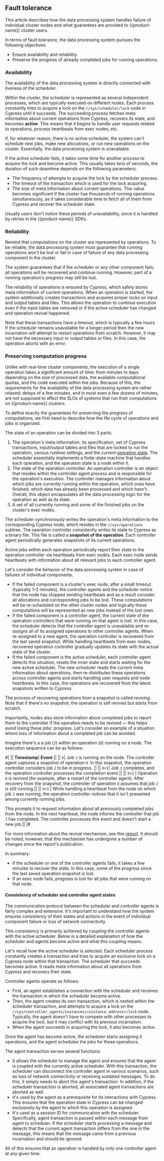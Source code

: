 ## Fault tolerance

This article describes how the data processing system handles failure of individual cluster nodes and what guarantees are provided to {{product-name}} cluster users.

In terms of fault tolerance, the data processing system pursues the following objectives:
- Ensure availability and reliability.
- Preserve the progress of already completed jobs for running operations.

### Availability

The availability of the data processing system is directly connected with liveness of the scheduler.

Within the cluster, the scheduler is represented as several independent processes, which are typically executed on different nodes. Each process constantly tries to acquire a lock on the `//sys/scheduler/lock` node in Cypress until it succeeds. The succeeding process fetches meta information about current operations from Cypress, recovers its state, and becomes **active**. This means that it begins to handle user requests related to operations, process heartbeats from exec nodes, etc.

If, for whatever reason, there is no active scheduler, the system can't schedule new jobs, make new allocations, or run new operations on the cluster. Essentially, the data processing system is unavailable.

If the active scheduler fails, it takes some time for another process to acquire the lock and become active. This usually takes tens of seconds, the duration of such downtime depends on the following parameters:
- The frequency of attempts to acquire the lock by the scheduler process.
- The timeout of the transaction which is used for the lock acquiring.
- The size of meta information about current operations. This value becomes significant if the cluster has thousands of running operations simultaneously, as it takes considerable time to fetch all of them from Cypress and recover the scheduler state.

Usually users don't notice these periods of unavailability, since it is handled by retries in the {{product-name}} SDKs.

### Reliability

Remind that computations on the cluster are represented by operations. To be reliable, the data processing system must guarantee that running operations won't be lost or fail in case of failure of any data processing component in the cluster.

The system guarantees that if the scheduler or any other component fails, all operations will be recovered and continue running. However, part of a running operation's progress may still be lost.

The reliability of operations is ensured by Cypress, which safely stores meta information of current operations. When an operation is started, the system additionally creates transactions and acquires proper locks on input and output tables and files. This allows the operation to continue execution even if the input tables are removed or if the active scheduler has changed and operation revival happened.

Note that these transactions have a timeout, which is typically a few hours. If the scheduler remains unavailable for a longer period then the new incarnation will attempt to restart operations from scratch. However, it may not have the necessary input or output tables or files. In this case, the operation aborts with an error.

### Preserving computation progress

Unlike with real-time cluster components, the execution of a single operation takes a significant amount of time: from minutes to days depending on the size of processed data, the available computational quotas, and the code executed within the jobs. Because of this, the requirements for the availability of the data processing system are rather relaxed: delays of a few minutes, and in most even a few dozens of minutes, are not supposed to affect the SLOs of systems that run their computations on {{product-name}} clusters.

To define exactly the guarantees for preserving the progress of computations, we first need to describe how the life cycle of operations and jobs is organized.

The state of an operation can be divided into 3 parts:
1. The operation's meta information: its specification, set of Cypress transactions, input/output tables and files that are locked to run the operation, various runtime settings, and the current [operation state](operations/overview#status). The scheduler essentially implements a finite-state machine that handles each operation, and the operation state is a node within it.
2. The state of the operation controller. An operation controller is an object that resides within the controller agent process and is responsible for the operation's execution. The controller manages information about which jobs are currently running within the operation, which ones have finished, which data has already been processed and which hasn't. Overall, this object encapsulates all the data processing logic for the operation as well as its state.
3. A set of all currently running and some of the finished jobs on the cluster's exec nodes.

The scheduler *synchronously* writes the operation's meta information to the corresponding Cypress node, which resides in the `//sys/operations` subtree. The operation controller consistently writes its state to Cypress as a binary file. This file is called a **snapshot of the operation**. Each controller agent periodically generates snapshots of its current operations.

Active jobs within each operation periodically report their state to the operation controller via heartbeats from exec nodes. Each exec node sends heartbeats with information about all relevant jobs to each controller agent.

Let's consider the behavior of the data processing system in case of failures of individual components.

* If the failed component is a cluster's exec node, after a small timeout (typically 1–2 minutes), the controller agents and the scheduler notice that the node has stopped sending heartbeats and as a result consider all allocations and corresponding jobs to be lost. These computations will be re-scheduled on the other cluster nodes and logically these computations will be represented as new jobs instead of the lost ones.
* If the failed component is a controller agent, the current state of the operation controllers that were running on that agent is lost. In this case, the scheduler detects that the controller agent is unavailable and re-assigns all of its assigned operations to other controller agents. When re-assigned to a new agent, the operation controller is recovered from the last saved snapshot. While handling heartbeats from exec nodes, recovered operation controller gradually updates its state with the actual state of the cluster.
* If the failed component is the active scheduler, each controller agent detects this situation, resets the inner state and starts waiting for the new active scheduler. The new scheduler reads the current meta information about operations, then re-distributes these operations across controller agents and starts handling user requests and node heartbeats. In this case, the operations are recovered from the latest snapshots written to Cypress.

The process of recovering operations from a snapshot is called _reviving_. Note that if there's no snapshot, the operation is still revived but starts from scratch.

Importantly, nodes also store information about completed jobs to report them to the controller if the operation needs to be revived — this helps avoid losing these jobs' progress. Let's consider an example of a situation where loss of information about a completed job can be avoided.

Imagine there's a a job (`J`) within an operation (`O`) running on a node. The execution sequence can be as follows:

#|
|| **Timestamp**| **Event** ||
|| `X`| Job `J` is running on the node. The controller agent captures a snapshot of operation `O`. In this snapshot, the operation controller considers job `J` to be in progress. ||
|| `X+1`| Job `J` completes, and the operation controller processes the completion event.||
|| `X+2` | Operation `O` is revived (for example, after a restart of the controller agent). After recovery from the snapshot, the controller of operation `O` assumes that job `J` is still running.||
|| `X+3` | While handling a heartbeat from the node on which job `J` was running, the operation controller notices that it isn't presented among currently running jobs.

This prompts it to request information about all previously completed jobs from the node. In the next heartbeat, the node informs the controller that job `J` has completed. The controller processes this event and doesn't start a new job.||
|#

For more information about the revival mechanism, see this [report](../../other/video-posts.md#2019-map-reduce-operaciya-dlinoyu-v-god). It should be noted, however, that this mechanism has undergone a number of changes since the report's publication.

In summary:
- If the scheduler or one of the controller agents fails, it takes a few minutes to recover the state. In this case, some of the progress since the last saved operation snapshot is lost.
- If an exec node fails, progress is lost for all jobs that were running on that node.

#### Consistency of scheduler and controller agent states

The communication protocol between the scheduler and controller agents is fairly complex and extensive. It's important to understand how the system ensures consistency of their states and actions in the event of individual component failure or loss of network connectivity.

This consistency is primarily achieved by *coupling* the controller agents with the active scheduler. Below is a detailed explanation of how the scheduler and agents become active and what this *coupling* means.

Let's recall how the active scheduler is selected. Each scheduler process constantly creates a transaction and tries to acquire an exclusive lock on a Cypress node within that transaction. The scheduler that succeeds becomes active. It reads meta information about all operations from Cypress and recovers their state.

Controller agents operate as follows:
- First, an agent establishes a connection with the scheduler and receives the transaction in which the scheduler became active.
- Then, the agent creates its own transaction, which is nested within the scheduler transaction, and attempts to acquire a lock on the `//sys/controller_agents/instances/<instance_address>/lock` node. Typically, the agent doesn't have to compete with other processes to acquire the lock, but it may conflict with its previous incarnation.
- When the agent succeeds in acquiring the lock, it also becomes *active*.

Once the agent has become active, the scheduler starts assigning it operations, and the agent schedules the jobs for these operations.

The agent transaction serves several functions:
- It allows the scheduler to manage the agent and ensures that the agent is coupled with the currently active scheduler. With this transaction, the scheduler can disconnect the controller agent in various scenarios, such as loss of network connectivity or receiving outdated messages. To do this, it simply needs to abort this agent's transaction. In addition, if the scheduler transaction is aborted, all associated agent transactions are aborted as well.
- It's used by the agent as a prerequisite for its interactions with Cypress. This ensures that the operation state in Cypress can be changed exclusively by the agent to which this operation is assigned.
- It's used as a session ID for communication with the scheduler. Specifically, agent transaction is passed within each message from agent to scheduler. If the scheduler starts processing a message and detects that the current agent transaction differs from the one in the message, this means that the message came from a previous incarnation and should be ignored.

All of this ensures that an operation is handled by only one controller agent at any given time.
